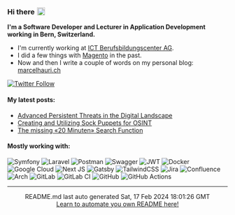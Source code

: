 ### Hi there <img src="https://media.giphy.com/media/hvRJCLFzcasrR4ia7z/giphy.gif" style="width: 18px; margin-left: 5px; position: absolute;">

**I'm a Software Developer and Lecturer in Application Development working in Bern, Switzerland.**

- I'm currently working at [ICT Berufsbildungscenter AG](https://berufsbildungscenter.ch/).
- I did a few things with [Magento](https://magento.marcelhauri.ch) in the past.
- Now and then I write a couple of words on my personal blog: [marcelhauri.ch](https://marcelhauri.ch)

[![Twitter Follow](https://img.shields.io/twitter/follow/mhauri?style=for-the-badge&color=111827&labelColor=111827)](https://twitter.com/mhauri)

#### My latest posts:

 - [Advanced Persistent Threats in the Digital Landscape](https://marcelhauri.ch/blog/advanced-persistent-threats-in-the-digital-landscape)
 - [Creating and Utilizing Sock Puppets for OSINT](https://marcelhauri.ch/blog/creating-and-utilizing-sock-puppets-for-osint)
 - [The missing «20 Minuten» Search Function](https://marcelhauri.ch/blog/the-missing-20-minuten-search-function)

#### Mostly working with:

![Symfony](https://img.shields.io/badge/symfony-%23000000.svg?style=for-the-badge&logo=symfony&logoColor=white&color=111827)
![Laravel](https://img.shields.io/badge/laravel-%23FF2D20.svg?style=for-the-badge&logo=laravel&logoColor=white&color=111827)
![Postman](https://img.shields.io/badge/Postman-FF6C37?style=for-the-badge&logo=postman&logoColor=white&color=111827)
![Swagger](https://img.shields.io/badge/-Swagger-%23Clojure?style=for-the-badge&logo=swagger&logoColor=white&color=111827)
![JWT](https://img.shields.io/badge/JWT-black?style=for-the-badge&logo=JSON%20web%20tokens&color=111827)
![Docker](https://img.shields.io/badge/docker-%230db7ed.svg?style=for-the-badge&logo=docker&logoColor=white&color=111827)
![Google Cloud](https://img.shields.io/badge/GoogleCloud-%234285F4.svg?style=for-the-badge&logo=google-cloud&logoColor=white&color=111827)
![Next JS](https://img.shields.io/badge/Next-black?style=for-the-badge&logo=next.js&logoColor=white&color=111827)
![Gatsby](https://img.shields.io/badge/Gatsby-%23663399.svg?style=for-the-badge&logo=gatsby&logoColor=white&color=111827)
![TailwindCSS](https://img.shields.io/badge/tailwindcss-%2338B2AC.svg?style=for-the-badge&logo=tailwind-css&logoColor=white&color=111827)
![Jira](https://img.shields.io/badge/jira-%230A0FFF.svg?style=for-the-badge&logo=jira&logoColor=white&color=111827)
![Confluence](https://img.shields.io/badge/confluence-%23172BF4.svg?style=for-the-badge&logo=confluence&logoColor=white&color=111827)
![Arch](https://img.shields.io/badge/Arch%20Linux-1793D1?logo=arch-linux&logoColor=fff&style=for-the-badge&color=111827)
![GitLab](https://img.shields.io/badge/gitlab-%23181717.svg?style=for-the-badge&logo=gitlab&logoColor=white&color=111827)
![GitLab CI](https://img.shields.io/badge/GitLabCI-%23181717.svg?style=for-the-badge&logo=gitlab&logoColor=white&color=111827)
![GitHub](https://img.shields.io/badge/github-%23121011.svg?style=for-the-badge&logo=github&logoColor=white&color=111827)
![GitHub Actions](https://img.shields.io/badge/githubactions-%232671E5.svg?style=for-the-badge&logo=githubactions&logoColor=white&color=111827)

<hr />
<div align="center">
README.md last auto generated Sat, 17 Feb 2024 18:01:26 GMT
<br/>
<a href="https://marcelhauri.ch" target="_blank">Learn to automate you own README here!</a>
</div>
